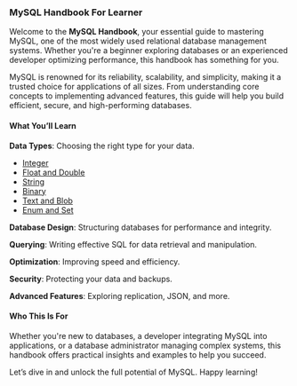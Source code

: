 ### MySQL Handbook For Learner

Welcome to the **MySQL Handbook**, your essential guide to mastering MySQL, one of the most widely used relational database management systems. Whether you're a beginner exploring databases or an experienced developer optimizing performance, this handbook has something for you.

MySQL is renowned for its reliability, scalability, and simplicity, making it a trusted choice for applications of all sizes. From understanding core concepts to implementing advanced features, this guide will help you build efficient, secure, and high-performing databases.

#### **What You’ll Learn**

**Data Types**: Choosing the right type for your data.

- [Integer](https://github.com/kenkz447/learn-mysql/blob/main/schema/integer.md)
- [Float and Double](https://github.com/kenkz447/learn-mysql/blob/main/schema/float-and-double.md)
- [String](https://github.com/kenkz447/learn-mysql/blob/main/schema/string.md)
- [Binary](https://github.com/kenkz447/learn-mysql/blob/main/schema/binary.md)
- [Text and Blob](https://github.com/kenkz447/learn-mysql/blob/main/schema/text.md)
- [Enum and Set](https://github.com/kenkz447/learn-mysql/blob/main/schema/enum-and-set.md)

**Database Design**: Structuring databases for performance and integrity.

**Querying**: Writing effective SQL for data retrieval and manipulation.

**Optimization**: Improving speed and efficiency.

**Security**: Protecting your data and backups.

**Advanced Features**: Exploring replication, JSON, and more.

#### **Who This Is For**
Whether you're new to databases, a developer integrating MySQL into applications, or a database administrator managing complex systems, this handbook offers practical insights and examples to help you succeed.

Let’s dive in and unlock the full potential of MySQL. Happy learning!
